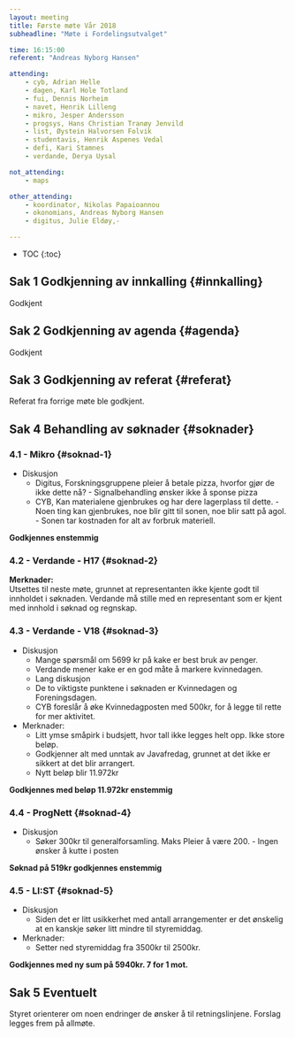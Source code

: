 ```yaml
---
layout: meeting
title: Første møte Vår 2018
subheadline: "Møte i Fordelingsutvalget"

time: 16:15:00
referent: "Andreas Nyborg Hansen"

attending:
    - cyb, Adrian Helle
    - dagen, Karl Hole Totland
    - fui, Dennis Norheim
    - navet, Henrik Lilleng
    - mikro, Jesper Andersson
    - progsys, Hans Christian Tranøy Jenvild
    - list, Øystein Halvorsen Folvik
    - studentavis, Henrik Aspenes Vedal
    - defi, Kari Stamnes
    - verdande, Derya Uysal

not_attending:
    - maps

other_attending:
    - koordinator, Nikolas Papaioannou
    - okonomians, Andreas Nyborg Hansen
    - digitus, Julie Eldøy,-

---
```


* TOC
{:toc}


## Sak 1 Godkjenning av innkalling {#innkalling}
Godkjent
## Sak 2 Godkjenning av agenda {#agenda}
Godkjent
## Sak 3 Godkjenning av referat {#referat}
Referat fra forrige møte ble godkjent.
## Sak 4 Behandling av søknader {#soknader}
### 4.1 -  Mikro {#soknad-1}
- Diskusjon
    - Digitus, Forskningsgruppene pleier å betale pizza, hvorfor gjør de ikke dette nå?
            - Signalbehandling ønsker ikke å sponse pizza
    - CYB, Kan materialene gjenbrukes og har dere lagerplass til dette.
            - Noen ting kan gjenbrukes, noe blir gitt til sonen, noe blir satt på agol.
            - Sonen tar kostnaden for alt av forbruk materiell. 

**Godkjennes enstemmig**

### 4.2 -  Verdande - H17 {#soknad-2}
**Merknader:**  
Utsettes til neste møte, grunnet at representanten ikke kjente godt til innholdet i søknaden. Verdande må stille med en representant som er kjent med innhold i søknad og regnskap. 


### 4.3 -  Verdande - V18 {#soknad-3}
- Diskusjon
    - Mange spørsmål om 5699 kr på kake er best bruk av penger.
    - Verdande mener kake er en god måte å markere kvinnedagen. 
    - Lang diskusjon 
    - De to viktigste punktene i søknaden er Kvinnedagen og Foreningsdagen.
    - CYB foreslår å øke Kvinnedagposten med 500kr, for å legge til rette for mer aktivitet. 
- Merknader:
    - Litt ymse småpirk i budsjett, hvor tall ikke legges helt opp. Ikke store beløp.
    - Godkjenner alt med unntak av Javafredag, grunnet at det ikke er sikkert at det blir arrangert. 
    - Nytt beløp blir 11.972kr

**Godkjennes med beløp 11.972kr enstemmig**

### 4.4 -  ProgNett {#soknad-4}
- Diskusjon
    - Søker 300kr til generalforsamling. Maks Pleier å være 200.
            - Ingen ønsker å kutte i  posten

**Søknad på 519kr godkjennes enstemmig**


### 4.5 -  LI:ST {#soknad-5}
- Diskusjon
    - Siden det er litt usikkerhet med antall arrangementer er det ønskelig at en kanskje søker litt mindre til styremiddag. 
- Merknader:
    - Setter ned styremiddag fra 3500kr til 2500kr.

**Godkjennes med ny sum på 5940kr.  7 for 1 mot.**

## Sak 5 Eventuelt
Styret orienterer om noen endringer de ønsker å til retningslinjene. Forslag legges frem på allmøte.
